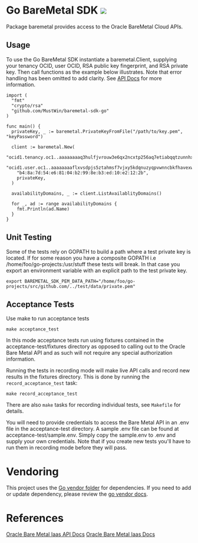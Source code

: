 # Go BareMetal SDK ![](https://circleci.com/gh/MustWin/baremetal-sdk-go.svg?style=shield&circle-token=fa06ce2af6b594812e3a756f5451a9e101d7b9f5)

Package baremetal provides access to the Oracle BareMetal Cloud APIs.

## Usage

To use the Go BareMetal SDK instantiate a baremetal.Client, supplying  
your tenancy OCID, user OCID, RSA public key fingerprint, and RSA private key.
Then call functions as the example below illustrates.  Note that error
handling has been omitted to add clarity. See [API Docs](https://docs.us-az-phoenix-1.oracleiaas.com/) for more information.


```
import (
  "fmt"  
  "crypto/rsa"
  "github.com/MustWin/baremetal-sdk-go"
)

func main() {
  privateKey, _ := baremetal.PrivateKeyFromFile("/path/to/key.pem", "keyPassword")

  client := baremetal.New(
    "ocid1.tenancy.oc1..aaaaaaaaq3hulfjvrouw3e6qx2ncxtp256aq7etiabqqtzunnhxjslzkfyxq",
    "ocid1.user.oc1..aaaaaaaaflxvsdpjs5ztahmsf7vjxy5kdqnuzyqpvwnncbkfhavexwd4w5ra",
    "b4:8a:7d:54:e6:81:04:b2:99:8e:b3:ed:10:e2:12:2b",
    privateKey,
  )

  availabilityDomains, _ := client.ListAvailablityDomains()

  for _, ad := range availabilityDomains {
    fmt.Println(ad.Name)
  }
}
```
## Unit Testing
Some of the tests rely on GOPATH to build a path where a test private key is located. If
for some reason you have a composite GOPATH i.e /home/foo/go-projects:/usr/stuff
these tests will break.  In that case you export an environment variable with an
explicit path to the test private key.

```
export BAREMETAL_SDK_PEM_DATA_PATH="/home/foo/go-projects/src/github.com/../test/data/private.pem"
```

## Acceptance Tests

Use make to run acceptance tests
```
make acceptance_test
```

In this mode acceptance tests run using fixtures contained in the acceptance-test/fixtures
directory as opposed to calling out to the Oracle Bare Metal API and as such
will not require any special authorization information.

Running the tests in recording mode will make live API calls and record new results in the fixtures directory. This is done by running the `record_acceptance_test` task:
```
make record_acceptance_test
```
There are also `make` tasks for recording individual tests, see `Makefile` for details.

You will need to provide credentials to access the Bare Metal API in an .env file
in the acceptance-test directory.  A sample .env file can be found at acceptance-test/sample.env.
Simply copy the sample.env to .env and supply your own credentials. Note that if you
create new tests you'll have to run them in recording mode before they will pass. 

# Vendoring
This project uses the [Go vendor folder](https://blog.gopheracademy.com/advent-2015/vendor-folder/) for dependencies.
If you need to add or update dependency, please review the [go
vendor docs](https://github.com/kardianos/govendor).

# References
[Oracle Bare Metal Iaas API Docs](https://docs.us-az-phoenix-1.oracleiaas.com/Content/API/Concepts/apiref.htm)
[Oracle Bare Metal Iaas Docs](https://docs.us-az-phoenix-1.oracleiaas.com/)
